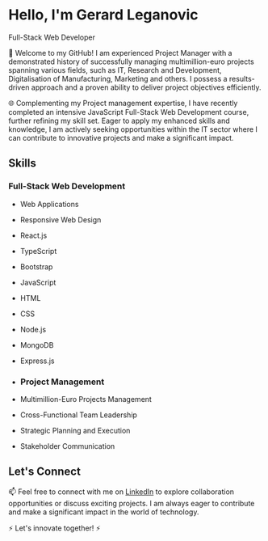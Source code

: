# Hello, I'm Gerard Leganovic

Full-Stack Web Developer

🚀 Welcome to my GitHub! I am experienced Project Manager with a demonstrated history of successfully managing multimillion-euro projects spanning various fields, such as IT, Research and Development, Digitalisation of Manufacturing, Marketing and others. I possess a results-driven approach and a proven ability to deliver project objectives efficiently. 

🌐 Complementing my Project management expertise, I have recently completed an intensive JavaScript Full-Stack Web Development course, further refining my skill set. Eager to apply my enhanced skills and knowledge, I am actively seeking opportunities within the IT sector where I can contribute to innovative projects and make a significant impact.

## Skills

### Full-Stack Web Development
- Web Applications
- Responsive Web Design
- React.js
- TypeScript
- Bootstrap
- JavaScript
- HTML
- CSS
- Node.js
- MongoDB
- Express.js

- ### Project Management
- Multimillion-Euro Projects Management
- Cross-Functional Team Leadership
- Strategic Planning and Execution
- Stakeholder Communication

## Let's Connect

📫 Feel free to connect with me on [LinkedIn](https://www.linkedin.com/in/gerardleganovic/) to explore collaboration opportunities or discuss exciting projects. I am always eager to contribute and make a significant impact in the world of technology.

⚡ Let's innovate together! ⚡
